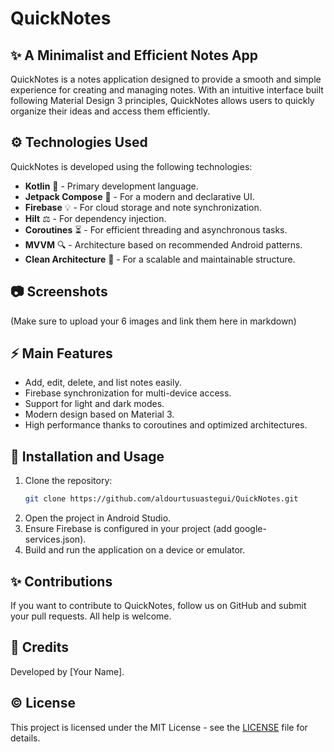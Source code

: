 # QuickNotes

## ✨ A Minimalist and Efficient Notes App

QuickNotes is a notes application designed to provide a smooth and simple experience for creating and managing notes. With an intuitive interface built following Material Design 3 principles, QuickNotes allows users to quickly organize their ideas and access them efficiently.

## ⚙️ Technologies Used

QuickNotes is developed using the following technologies:

- **Kotlin** 💪 - Primary development language.
- **Jetpack Compose** 🎨 - For a modern and declarative UI.
- **Firebase** 💡 - For cloud storage and note synchronization.
- **Hilt** ⚖️ - For dependency injection.
- **Coroutines** ⏳ - For efficient threading and asynchronous tasks.
- **MVVM** 🔍 - Architecture based on recommended Android patterns.
- **Clean Architecture** 🔄 - For a scalable and maintainable structure.

## 📷 Screenshots

(Make sure to upload your 6 images and link them here in markdown)

## ⚡ Main Features

- Add, edit, delete, and list notes easily.
- Firebase synchronization for multi-device access.
- Support for light and dark modes.
- Modern design based on Material 3.
- High performance thanks to coroutines and optimized architectures.

## 🔗 Installation and Usage

1. Clone the repository:
   ```sh
   git clone https://github.com/aldourtusuastegui/QuickNotes.git
   ```
2. Open the project in Android Studio.
3. Ensure Firebase is configured in your project (add google-services.json).
4. Build and run the application on a device or emulator.

## ✨ Contributions

If you want to contribute to QuickNotes, follow us on GitHub and submit your pull requests. All help is welcome.

## 🌟 Credits

Developed by [Your Name].

## © License

This project is licensed under the MIT License - see the [LICENSE](LICENSE) file for details.


